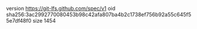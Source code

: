version https://git-lfs.github.com/spec/v1
oid sha256:3ac2992770080453b98c42afa807ba4b2c1738ef756b92a55c645f55e7df48f0
size 1454
